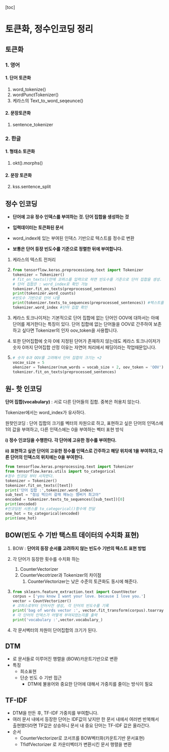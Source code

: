 [toc]

# 토큰화, 정수인코딩 정리

## 토큰화

### 1. 영어

#### 1. 단어 토큰화

1. word_tokenize() 
2. wordPunctTokenizer()
3. 케라스의 Text_to_word_seqeunce()

#### 2. 문장토큰화

1. sentence_tokenizer

### 2. 한글

#### 1. 형태소 토큰화

1. okt().morphs()

#### 2. 문장 토큰화

2. kss.sentence_split



## 정수 인코딩

- **단어에 고유 정수 인덱스를 부여하는 것. 단어 집합을 생성하는 것**
- **입력데이터는 토큰화된 문서**
- word_index에 있는 부여된 인덱스 기반으로 텍스트를 정수로 변환

- **보통은 단어 등장 빈도수를 기준으로 정렬한 뒤에 부여합니다.**

1. 케라스의 텍스트 전처리 

2. ```python
   from tensorflow.keras.preprocessiong.text import Tokenizer
   tokenizer = Tokenizer()
   # fit_on_texts()안에 코퍼스를 입력으로 하면 빈도수를 기준으로 단어 집합을 생성.
   # 단어 집합은 : word_index로 확인 가능
   tokenizer.fit_on_texts(preprocessed_sentences)
   print(tokenizer.word_counts)
   #빈도수 기반으로 단어 나열
   print(tokenizer.texts_to_sequences(preprocessed_sentences)) #텍스트를 시퀀스로 변환
   tokenizer.word_index #단어 집합 확인
   ```

3. 케라스 토크나이저는 기본적으로 단어 집합에 없는 단어인 OOV에 대하서는 아예 단어를 제거한다는 특징이 있다. 단어 집합에 없는 단어들을 OOV로 간주하여 보존하고 싶다면 Tokenizer의 인자 oov_token을 사용합니다.

4. 또한 단어집합에 숫자 0에 지정된 단어가 존재하지 않는데도 케라스 토크나이저가 숫자 0까지 단어집합 산정 이유는 자연어 처리에서 패딩이라는 작업때문입니다.

5. ```python
   # 숫자 0과 OOV를 고려해서 단어 집합의 크기는 +2
   vocav_size = 5
   okenizer = Tokenizer(num_words = vocab_size + 2, oov_token = 'OOV')
   tokenizer.fit_on_texts(preprocessed_sentences)
   ```



## 원- 핫 인코딩

**단어 집합(vocabulary)** : 서로 다른 단어들의 집합. 중복은 허용치 않는다.

Tokenizer에서는 word_index가 유사하다.

원핫인코딩 : 단어 집합의 크기를 벡터의 차원으로 하고, 표현하고 싶은 단어의 인덱스에 1의 값을 부여하고, 다른 인덱스에는 0을 부여하는 벡터 표현 방식

**i) 정수 인코딩을 수행한다. 각 단어에 고유한 정수를 부여한다.**

**ii) 표현하고 싶은 단어의 고유한 정수를 인덱스로 간주하고 해당 위치에 1을 부여하고, 다른 단어의 인덱스의 위치에는 0을 부여한다.**

```python
from tensorflow.keras.preprocessing.text import Tokenizer
from tensorflow.keras.utils import to_categorical
#정수 인코딩 부터 시작한다.
tokenizer = Tokenizer()
tokenizer.fit_on_texts([text])
print('단어 집합 :',tokenizer.word_index)
sub_text = "점심 먹으러 갈래 메뉴는 햄버거 최고야"
encoded = tokenizer.texts_to_sequences([sub_text])[0]
print(encoded)
#인코딩된 시퀀스를 to_categorical()함수에 전달
one_hot = to_categorical(encoded)
print(one_hot)
```









## BOW(빈도 수 기반 택스트 데이터의 수치화 표현)

1. BOW : **단어의 등장 순서를 고려하지 않는 빈도수 기반의 텍스트 표현 방법**

2. 각 단어가 등장한 횟수를 수치화 하는 

   1. CounterVectorizer 
   2. CounterVecotrizer과 Tokenizer의 차이점
      1. CounterVectorizer는 낮은 수준의 토큰화도 동시에 해준다.

3. ```python
   from sklearn.feature_extraction.text import CountVector
   corpus = ['you know I want your love. because I love you.']
   vector = CountVectorizer()
   # 코퍼스로부터 단어사전 생성, 각 단어의 빈도수를 기록
   print('bag of words vector :', vector.fit_transform(corpus).toarray())
   # 각 단어의 인덱스가 어떻게 부여되었는지를 출력
   print('vocabulary :',vector.vocabulary_)

4. 각 문서벡터의 차원이 단어집합의 크기가 된다.

## DTM 

- 로 문서들로 이루어진 행렬을 (BOW)카운트기반으로 변환
- 특징
  - 희소표현
  - 단순 빈도 수 기반 접근
    - DTM에 불용어와 중요한 단어에 대해서 가중치를 줄이는 방식이 필요

## TF-IDF

- DTM을 만든 후, TF-IDF 가중치를 부여합니다.
- 여러 문서 내에서 등장한 단어는 IDF값이 낮지만 한 문서 내에서 여러번 반복해서 출현했더라면 TF값은 상승하니 문서 내 중요 단어는 TF-IDF 값은 올라간다.
- 순서
  - CounterVectorizer로 코서프를 BOW벡터화(카운트기반 문서표현)
  - TfidfVectorizer 로 카운터벡터가 변환시킨 문서 행렬을 변환
